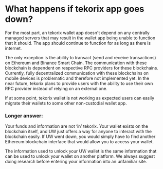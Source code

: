 # What happens if tekorix app goes down?

For the most part, an tekorix wallet app doesn't depend on any centrally managed servers that may result in the wallet app being unable to function that it should. The app should continue to function for as long as there is internet.

The only exception is the ability to transact (send and receive transactions) on Ethereum and Binance Smart Chain. The communication with these blockchain is dependent on respective RPC providers for these blockchains. Currently, fully decentralized communication with these blockchains on mobile devices is problematic and therefore not implemented yet. In the near future, tekorix plans to provide users with the ability to use their own RPC provider instead of relying on an external one.

If at some point, tekorix wallet is not working as expected users can easily migrate their wallets to some other non-custodial wallet app.

### Longer answer:

Your funds and information are not ‘in’ tekorix. Your wallet exists on the blockchain itself, and UW just offers a way for anyone to interact with the blockchain easily. If UW went down, you would simply have to find another Ethereum blockchain interface that would allow you to access your wallet.

The information used to unlock your UW wallet is the same information that can be used to unlock your wallet on another platform. We always suggest doing research before entering your information into an unfamiliar site.
